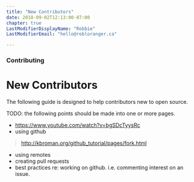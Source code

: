 ```yaml
---
title: "New Contributors"
date: 2018-09-02T12:13:00-07:00
chapter: true
LastModifierDisplayName: "Robbie"
LastModifierEmail: "hello@robloranger.ca"

---
```


### Contributing

# New Contributors

The following guide is designed to help contributors new to open source.

TODO: the following points should be made into one or more pages.
- https://www.youtube.com/watch?v=bgSDcTyysRc
- using github
>    http://kbroman.org/github_tutorial/pages/fork.html
- using remotes
- creating pull requests
- best practices re: working on github. i.e. commenting interest on an issue.
